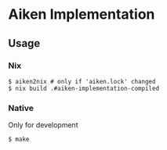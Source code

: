 # Aiken Implementation

## Usage

### Nix

```
$ aiken2nix # only if 'aiken.lock' changed
$ nix build .#aiken-implementation-compiled
```

### Native 

Only for development

```
$ make
```
